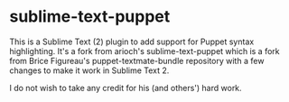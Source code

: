 sublime-text-puppet
===================
This is a Sublime Text (2) plugin to add support for Puppet syntax highlighting.
It's a fork from arioch's sublime-text-puppet which is a fork from Brice Figureau's
puppet-textmate-bundle repository with a few changes to make it work in Sublime Text 2.

I do not wish to take any credit for his (and others') hard work.
